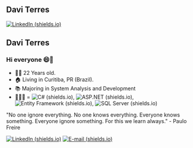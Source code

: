 

## Davi Terres

[![LinkedIn (shields.io)](https://img.shields.io/badge/-LinkedIn-blue)](https://www.linkedin.com/in/davi-t-9b7402126/)

<!--
**Davez99/Davez99** is a ✨ _special_ ✨ repository because its `README.md` (this file) appears on your GitHub profile.
-->


## Davi Terres

### Hi everyone 😄🤙


- 👨🏻 22 Years old.
- 🏠 Living in Curitiba, PR (Brazil).
- 📚 Majoring in System Analysis and Development
- 👨🏻‍💻  =  ![C# (shields.io)](https://img.shields.io/badge/-C%23-blue), ![ASP.NET (shields.io)](https://img.shields.io/badge/-ASP.NET-blue),  ![Entity Framework (shields.io)](https://img.shields.io/badge/-Entity%20Framework-blue), ![SQL Server (shields.io)](https://img.shields.io/badge/-SQL%20Server-yellow)

"No one ignore everything. No one knows everything. Everyone knows something. Everyone ignore something. For this we learn always." - Paulo Freire


[![LinkedIn (shields.io)](https://img.shields.io/badge/-LinkedIn-blue)](https://www.linkedin.com/in/davi-t-9b7402126/)  [![E-mail (shields.io)](https://img.shields.io/badge/-E--mail-red)](mailto:davi.mdr@gmail.com)
